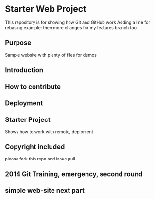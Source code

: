 # Starter Web Project

This repository is for showing how Git and GitHub work
Adding a line for rebasing example:
then more changes for my features branch too


## Purpose

Sample website with plenty of files for demos

## Introduction

## How to contribute

## Deployment

## Starter Project
Shows how to work with remote, deploment

## Copyright included

please fork this repo and issue pull

## 2014 Git Training, emergency, second round

## simple web-site next part